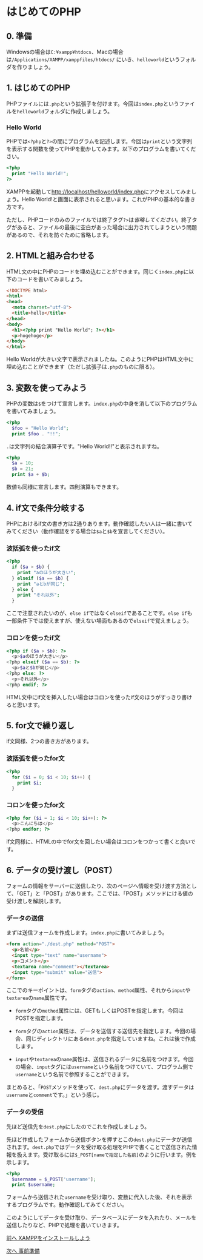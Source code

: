 # はじめてのPHP

## 0. 準備

Windowsの場合は`C:¥xampp¥htdocs`、Macの場合は`/Applications/XAMPP/xamppfiles/htdocs/`
にいき、`helloworld`というフォルダを作りましょう。


## 1. はじめてのPHP

PHPファイルには`.php`という拡張子を付けます。今回は`index.php`というファイルを`helloworld`フォルダに作成しましょう。

### Hello World

PHPでは`<?php`と`?>`の間にプログラムを記述します。今回は`print`という文字列を表示する関数を使ってPHPを動かしてみます。以下のプログラムを書いてください。

```php
<?php
  print "Hello World!";
?>
```

XAMPPを起動して[http://localhost/helloworld/index.php](http://localhost/helloworld/index.php)にアクセスしてみましょう。Hello World!と画面に表示されると思います。これがPHPの基本的な書き方です。

ただし、PHPコードのみのファイルでは終了タグ`?>`は*省略してください*。終了タグがあると、ファイルの最後に空白があった場合に出力されてしまうという問題があるので、それを防ぐために省略します。

## 2. HTMLと組み合わせる

HTML文の中にPHPのコードを埋め込むことができます。同じく`index.php`に以下のコードを書いてみましょう。

```html
<!DOCTYPE html>
<html>
<head>
  <meta charset="utf-8">
  <title>hello</title>
</head>
<body>
  <h1><?php print "Hello World"; ?></h1>
  <p>hogehoge</p>
</body>
</html>
```

Hello Worldが大きい文字で表示されましたね。このようにPHPはHTML文中に埋め込むことができます（ただし拡張子は`.php`のものに限る）。

## 3. 変数を使ってみよう

PHPの変数は`$`をつけて宣言します。`index.php`の中身を消して以下のプログラムを書いてみましょう。

```php
<?php
  $foo = "Hello World";
  print $foo . "!!";
```

`.`は文字列の結合演算子です。"Hello World!!"と表示されますね。

```php
<?php
  $a = 10;
  $b = 21;
  print $a + $b;
```

数値も同様に宣言します。四則演算もできます。

## 4. if文で条件分岐する

PHPにおけるif文の書き方は2通りあります。動作確認したい人は一緒に書いてみてください（動作確認をする場合は`$a`と`$b`を宣言してください）。

### 波括弧を使ったif文

```php
<?php
  if ($a > $b) {
    print "aのほうが大きい";
  } elseif ($a == $b) {
    print "aとbが同じ";
  } else {
    print "それ以外";
  }
```

ここで注意されたいのが、`else if`ではなく`elseif`であることです。`else if`も一部条件下では使えますが、使えない場面もあるので`elseif`で覚えましょう。

### コロンを使ったif文

```php
<?php if ($a > $b): ?>
  <p>$aのほうが大きい</p>
<?php elseif ($a == $b): ?>
  <p>$aと$bが同じ</p>
<?php else: ?>
  <p>それ以外</p>
<?php endif; ?>
```

HTML文中にif文を挿入したい場合はコロンを使ったif文のほうがすっきり書けると思います。

## 5. for文で繰り返し

if文同様、2つの書き方があります。

### 波括弧を使ったfor文

```php
<?php
  for ($i = 0; $i < 10; $i++) {
    print $i;
  }
```

### コロンを使ったfor文

```php
<?php for ($i = 1; $i < 10; $i++): ?>
  <p>こんにちは</p>
<?php endfor; ?>
```

if文同様に、HTMLの中でfor文を回したい場合はコロンをつかって書くと良いです。

## 6. データの受け渡し（POST）

フォームの情報をサーバーに送信したり、次のページへ情報を受け渡す方法として、「GET」と「POST」があります。ここでは、「POST」メソッドにける値の受け渡しを解説します。

### データの送信

まずは送信フォームを作成します。`index.php`に書いてみましょう。

```html
<form action="./dest.php" method="POST">
  <p>名前</p>
  <input type="text" name="username">
  <p>コメント</p>
  <textarea name="comment"></textarea>
  <input type="submit" value="送信">
</form>
```

ここでのキーポイントは、`form`タグの`action`、`method`属性、それから`input`や`textarea`の`name`属性です。

- `form`タグの`method`属性には、GETもしくはPOSTを指定します。今回はPOSTを指定します。

- `form`タグの`action`属性は、データを送信する送信先を指定します。今回の場合、同じディレクトリにある`dest.php`を指定していますね。これは後で作成します。

- `input`や`textarea`の`name`属性は、送信されるデータに名前をつけます。今回の場合、`input`タグには`username`という名前をつけていて、プログラム側で`username`という名前で参照することができます。

まとめると、「`POST`メソッドを使って、`dest.php`にデータを渡す。渡すデータは`username`と`comment`です。」という感じ。

### データの受信

先ほど送信先を`dest.php`にしたのでこれを作成しましょう。

先ほど作成したフォームから送信ボタンを押すとこの`dest.php`にデータが送信されます。`dest.php`ではデータを受け取る処理をPHPで書くことで送信された情報を扱えます。受け取るには`$_POST[nameで指定した名前]`のように行います。例を示します。

```php
<?php
  $username = $_POST['username'];
  print $username;
```

フォームから送信された`username`を受け取り、変数に代入した後、それを表示するプログラムです。動作確認してみてください。

このようにしてデータを受け取り、データベースにデータを入れたり、メールを送信したりなど、PHPで処理を書いていきます。
 
[前へ XAMPPをインストールしよう](../../autumn/introduction/xampp.md)
 
[次へ 事前準備](../../autumn/preparation/preparation.md)
